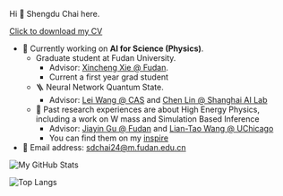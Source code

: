 Hi 👋 Shengdu Chai here.

[Click to download my CV](https://github.com/DanChai22/DanChai22/blob/main/CV/CV.pdf)

- 🏃‍ Currently working on **AI for Science (Physics)**.
    - Graduate student at Fudan University.
        - Advisor: [Xincheng Xie @ Fudan](https://icqm.pku.edu.cn/yw/directory/faculty/237476.htm).
        - Current a first year grad student
    - 🪜 Neural Network Quantum State.
        - Advisor: [Lei Wang @ CAS](https://scholar.google.com/citations?user=t4m9TCIAAAAJ&hl=en) and [Chen Lin @ Shanghai AI Lab](https://scholar.google.com/citations?user=rObgGWIAAAAJ&hl=en)
    - 🔧 Past research experiences are about High Energy Physics, including a work on W mass and Simulation Based Inference
        - Advisor: [Jiayin Gu @ Fudan](https://inspirehep.net/authors/1274618?ui-citation-summary=true) and [Lian-Tao Wang @ UChicago](https://inspirehep.net/authors/984146?ui-citation-summary=true)
        - You can find them on my [inspire](https://inspirehep.net/authors/2617322?ui-citation-summary=true)
- 📧 Email address: [sdchai24@m.fudan.edu.cn](mailto:sdchai24@m.fudan.edu.cn)


![My GitHub Stats](https://github-readme-stats.vercel.app/api?username=DanChai22&show_icons=true)

![Top Langs](https://github-readme-stats.vercel.app/api/top-langs/?username=DanChai22&layout=compact)

<!--
**DanChai22/DanChai22** is a ✨ _special_ ✨ repository because its `README.md` (this file) appears on your GitHub profile.

Here are some ideas to get you started:

- 🔭 I’m currently working on ...
- 🌱 I’m currently learning ...
- 👯 I’m looking to collaborate on ...
- 🤔 I’m looking for help with ...
- 💬 Ask me about ...
- 📫 How to reach me: ...
- 😄 Pronouns: ...
- ⚡ Fun fact: ...
-->
